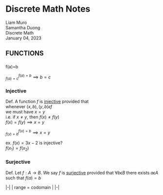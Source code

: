 # Discrete Math Notes
Liam Muro \
Samantha Duong \
Discrete Math \
January 04, 2023 
    
## FUNCTIONS
### 
###

f(a)=b

$^{f(a)=b}_{f(a)=c}\implies b=c$

### Injective
Def. 
A function $f$ is <u>[injective](/Glossary/functions/injective-functions.md)</u> provided that \
whenever $(x,b),(y,b) \epsilon f$ \
we must have $x=y$\
i.e. if $x \neq y$, then $f(x) \neq f(y)$\
$f(x)=f(y) \implies x=y$

$^{f(x)=b}_{f(y)=b} \implies x=y$




ex. $f(x)=3x-2$ is injective? \
$f(x_1)=f(x_2)$


### Surjective
Def. 
Let $f:A \rightarrow B$. 
We say $f$ is <u>[surjective](/Glossary/functions/surjective-functions.md)</u> provided that $\forall b \epsilon B$ 
there exists $a \epsilon A$ such that $f(a)=b$

|-|
| range = codomain |
|-|

